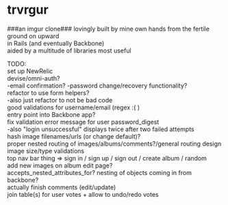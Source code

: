 trvrgur
=======
###an imgur clone###
lovingly built by mine own hands from the fertile ground on upward  
in Rails (and eventually Backbone)  
aided by a multitude of libraries most useful  

TODO:  
  set up NewRelic  
  devise/omni-auth?  
    -email confirmation?
    -password change/recovery functionality?  
  refactor to use form helpers?  
    -also just refactor to not be bad code  
  good validations for username/email (regex :( )  
  entry point into Backbone app?  
  fix validation error message for user password_digest  
    -also "login unsuccessful" displays twice after two failed attempts  
  hash image filenames/urls (or change default)?  
  proper nested routing of images/albums/comments?/general routing design  
  image size/type validations  
  top nav bar thing => sign in / sign up / sign out / create album / random  
  add new images on album edit page?  
  accepts_nested_attributes_for? nesting of objects coming in from backbone?  
  actually finish comments (edit/update)  
  join table(s) for user votes + allow to undo/redo votes  